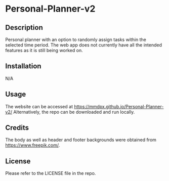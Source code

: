 # Personal-Planner-v2

## Description

Personal planner with an option to randomly assign tasks within the selected time period. The web app does not currently have all the intended features as it is still being worked on.

## Installation

N/A

## Usage
The website can be accessed at https://mmdpx.github.io/Personal-Planner-v2/ 
Alternatively, the repo can be downloaded and run locally.

## Credits

The body as well as header and footer backgrounds were obtained from https://www.freepik.com/.

## License

Please refer to the LICENSE file in the repo.
